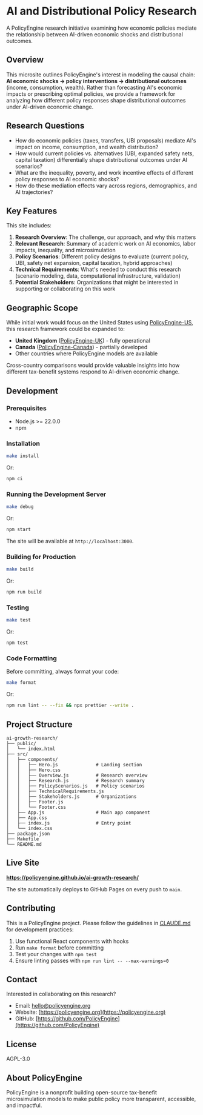 # AI and Distributional Policy Research

A PolicyEngine research initiative examining how economic policies mediate the relationship between AI-driven economic shocks and distributional outcomes.

## Overview

This microsite outlines PolicyEngine's interest in modeling the causal chain: **AI economic shocks → policy interventions → distributional outcomes** (income, consumption, wealth). Rather than forecasting AI's economic impacts or prescribing optimal policies, we provide a framework for analyzing how different policy responses shape distributional outcomes under AI-driven economic change.

## Research Questions

- How do economic policies (taxes, transfers, UBI proposals) mediate AI's impact on income, consumption, and wealth distribution?
- How would current policies vs. alternatives (UBI, expanded safety nets, capital taxation) differentially shape distributional outcomes under AI scenarios?
- What are the inequality, poverty, and work incentive effects of different policy responses to AI economic shocks?
- How do these mediation effects vary across regions, demographics, and AI trajectories?

## Key Features

This site includes:

1. **Research Overview**: The challenge, our approach, and why this matters
2. **Relevant Research**: Summary of academic work on AI economics, labor impacts, inequality, and microsimulation
3. **Policy Scenarios**: Different policy designs to evaluate (current policy, UBI, safety net expansion, capital taxation, hybrid approaches)
4. **Technical Requirements**: What's needed to conduct this research (scenario modeling, data, computational infrastructure, validation)
5. **Potential Stakeholders**: Organizations that might be interested in supporting or collaborating on this work

## Geographic Scope

While initial work would focus on the United States using [PolicyEngine-US](https://policyengine.org/us), this research framework could be expanded to:

- **United Kingdom** ([PolicyEngine-UK](https://policyengine.org/uk)) - fully operational
- **Canada** ([PolicyEngine-Canada](https://policyengine.org/ca)) - partially developed
- Other countries where PolicyEngine models are available

Cross-country comparisons would provide valuable insights into how different tax-benefit systems respond to AI-driven economic change.

## Development

### Prerequisites

- Node.js >= 22.0.0
- npm

### Installation

```bash
make install
```

Or:

```bash
npm ci
```

### Running the Development Server

```bash
make debug
```

Or:

```bash
npm start
```

The site will be available at `http://localhost:3000`.

### Building for Production

```bash
make build
```

Or:

```bash
npm run build
```

### Testing

```bash
make test
```

Or:

```bash
npm test
```

### Code Formatting

Before committing, always format your code:

```bash
make format
```

Or:

```bash
npm run lint -- --fix && npx prettier --write .
```

## Project Structure

```
ai-growth-research/
├── public/
│   └── index.html
├── src/
│   ├── components/
│   │   ├── Hero.js              # Landing section
│   │   ├── Hero.css
│   │   ├── Overview.js          # Research overview
│   │   ├── Research.js          # Research summary
│   │   ├── PolicyScenarios.js   # Policy scenarios
│   │   ├── TechnicalRequirements.js
│   │   ├── Stakeholders.js      # Organizations
│   │   ├── Footer.js
│   │   └── Footer.css
│   ├── App.js                   # Main app component
│   ├── App.css
│   ├── index.js                 # Entry point
│   └── index.css
├── package.json
├── Makefile
└── README.md
```

## Live Site

**https://policyengine.github.io/ai-growth-research/**

The site automatically deploys to GitHub Pages on every push to `main`.

## Contributing

This is a PolicyEngine project. Please follow the guidelines in [CLAUDE.md](../CLAUDE.md) for development practices:

1. Use functional React components with hooks
2. Run `make format` before committing
3. Test your changes with `npm test`
4. Ensure linting passes with `npm run lint -- --max-warnings=0`

## Contact

Interested in collaborating on this research?

- Email: [hello@policyengine.org](mailto:hello@policyengine.org)
- Website: [https://policyengine.org](https://policyengine.org)
- GitHub: [https://github.com/PolicyEngine](https://github.com/PolicyEngine)

## License

AGPL-3.0

## About PolicyEngine

PolicyEngine is a nonprofit building open-source tax-benefit microsimulation models to make public policy more transparent, accessible, and impactful.
